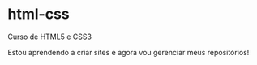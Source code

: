 # html-css
 Curso de HTML5 e CSS3


Estou aprendendo a criar sites e agora vou gerenciar meus repositórios!